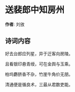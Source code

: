 # 送裴郎中知房州

**作者**: 刘攽

## 诗词内容

好去台郎应列星，异于迁客向房陵。

且看银印悬青绶，可在金舆与玉乘。

柏坞麝脐香不杂，竹崖牛角价无朋。

清通便是循良术，三最从君数吏能。

